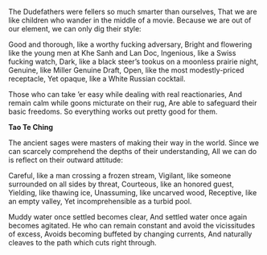 The Dudefathers were fellers so much smarter than ourselves,
That we are like children who wander in the middle of a movie.
Because we are out of our element, we can only dig their style:

Good and thorough, like a worthy fucking adversary,
Bright and flowering like the young men at Khe Sanh and Lan Doc,
Ingenious, like a Swiss fucking watch,
Dark, like a black steer’s tookus on a moonless prairie night,
Genuine, like Miller Genuine Draft,
Open, like the most modestly-priced receptacle,
Yet opaque, like a White Russian cocktail.

Those who can take ’er easy while dealing with real reactionaries,
And remain calm while goons micturate on their rug,
Are able to safeguard their basic freedoms.
So everything works out pretty good for them.

**Tao Te Ching**

The ancient sages were masters of making their way in the world.
Since we can scarcely comprehend the depths of their understanding,
All we can do is reflect on their outward attitude:

Careful, like a man crossing a frozen stream,
Vigilant, like someone surrounded on all sides by threat,
Courteous, like an honored guest,
Yielding, like thawing ice,
Unassuming, like uncarved wood,
Receptive, like an empty valley,
Yet incomprehensible as a turbid pool.

Muddy water once settled becomes clear,
And settled water once again becomes agitated.
He who can remain constant and avoid the vicissitudes of excess,
Avoids becoming buffeted by changing currents,
And naturally cleaves to the path which cuts right through.